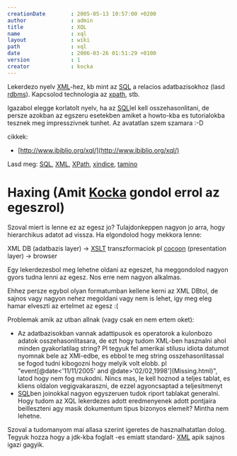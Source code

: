 ```yaml
---
creationDate        : 2005-05-13 10:57:00 +0200 
author              : admin 
title               : XQL 
name                : xql 
layout              : wiki 
path                : xql 
date                : 2006-03-26 01:51:29 +0100 
version             : 1 
creator             : kocka 
---
```

Lekerdezo nyelv [XML](XML.html)-hez, kb mint az [SQL](SQL.html) a relacios adatbazisokhoz (lasd [rdbms](RDBMS.html)). Kapcsolod technologia az [xpath](XPath.html), stb. 

Igazabol elegge korlatolt nyelv, ha az [SQL](SQL.html)lel kell osszehasonlitani, de persze azokban az egszeru esetekben amiket a howto-kba es tutorialokba tesznek meg impresszivnek tunhet. Az avatatlan szem szamara :-D

cikkek:

*   [http://www.ibiblio.org/xql/](http://www.ibiblio.org/xql/)

Lasd meg: [SQL](SQL.html), [XML](XML.html), [XPath](XPath.html), [xindice](xindice.html), [tamino](tamino.html)

# Haxing (Amit [Kocka](kocka.html) gondol errol az egeszrol)

Szoval miert is lenne ez az egesz jo? Tulajdonkeppen nagyon jo arra, hogy hierarchikus adatot ad vissza. Ha elgondolod hogy mekkora lenne:

XML DB (adatbazis layer) -> [XSLT](XSLT.html) transzformaciok pl [cocoon](cocoon.html) (presentation layer) -> browser

Egy lekerdezesbol meg lehetne oldani az egeszet, ha meggondolod nagyon gyors tudna lenni az egesz. Nos erre nem nagyon alkalmas.

Ehhez persze egybol olyan formatumban kellene kerni az XML DBtol, de sajnos vagy nagyon nehez megoldani vagy nem is lehet, igy meg eleg hamar elveszti az ertelmet az egesz :(

Problemak amik az utban allnak (vagy csak en nem ertem oket):

*   Az adatbazisokban vannak adattipusok es operatorok a kulonbozo adatok osszehasonlitasara, de ezt hogy tudom XML-ben hasznalni ahol minden gyakorlatilag string? Pl tegyuk fel amerikai stilusu idiota datumot nyomnak bele az XMl-edbe, es ebbol te meg string osszehasonlitassal se fogod tudni kibogozni hogy melyik volt elobb. pl "event\[@date<'11/11/2005' and @date>'02/02,1998'](Missing.html)", latod hogy nem fog mukodni. Nincs mas, le kell hoznod a teljes tablat, es kliens oldalon vegigvakaraszni, de ezzel agyoncsaptad a teljesitmenyt
*   [SQL](SQL.html)ben joinokkal nagyon egyszeruen tudok riport tablakat generalni. Hogy tudom az XQL lekerdezes adott eredmenyenek adott pontjaira beilleszteni agy masik dokumentum tipus bizonyos elemeit? Mintha nem lehetne.

Szoval a tudomanyom mai allasa szerint igeretes de hasznalhatatlan dolog. Tegyuk hozza hogy a jdk-kba foglalt -es emiatt standard- [XML](XML.html) apik sajnos igazi gagyik.
